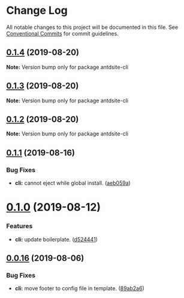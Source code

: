 # Change Log

All notable changes to this project will be documented in this file.
See [Conventional Commits](https://conventionalcommits.org) for commit guidelines.

## [0.1.4](https://github.com/YvesCoding/antdsite/compare/antdsite-cli@0.1.3...antdsite-cli@0.1.4) (2019-08-20)

**Note:** Version bump only for package antdsite-cli





## [0.1.3](https://github.com/YvesCoding/antdsite/compare/antdsite-cli@0.1.1...antdsite-cli@0.1.3) (2019-08-20)

**Note:** Version bump only for package antdsite-cli





## [0.1.2](https://github.com/YvesCoding/antdsite/compare/antdsite-cli@0.1.1...antdsite-cli@0.1.2) (2019-08-20)

**Note:** Version bump only for package antdsite-cli





## [0.1.1](https://github.com/YvesCoding/antdsite/compare/antdsite-cli@0.1.0...antdsite-cli@0.1.1) (2019-08-16)


### Bug Fixes

* **cli:** cannot eject while global install. ([aeb059a](https://github.com/YvesCoding/antdsite/commit/aeb059a))





# [0.1.0](https://github.com/YvesCoding/antdsite/compare/antdsite-cli@0.0.16...antdsite-cli@0.1.0) (2019-08-12)


### Features

* **cli:** update boilerplate. ([d524441](https://github.com/YvesCoding/antdsite/commit/d524441))





## [0.0.16](https://github.com/YvesCoding/antdsite/compare/antdsite-cli@0.0.15...antdsite-cli@0.0.16) (2019-08-06)


### Bug Fixes

* **cli:** move footer to config file in template. ([89ab2a6](https://github.com/YvesCoding/antdsite/commit/89ab2a6))
